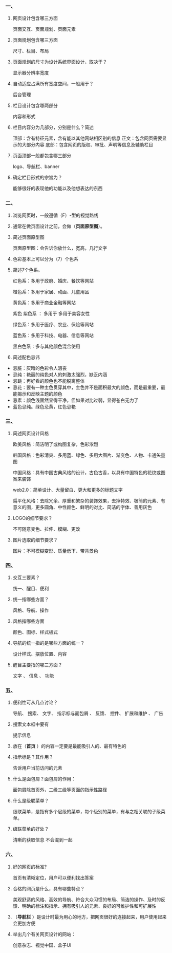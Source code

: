 ### 一、
1. 网页设计包含哪三方面

    页面交互、页面规划、页面元素
2. 页面规划包含哪三方面

    尺寸、栏目、布局
3. 页面规划的尺寸为设计系统界面设计，取决于？

    显示器分辨率宽度
4. 自动适应占满所有宽度空间，一般用于？

    后台管理
5. 栏目设计包含哪两部分

    内容和形式
6. 栏目内容分为几部分，分别是什么？简述

    顶部：含有特征元素，含有能以其他网站相区别的信息
    正文：包含网页需要显示的大部分内容
    底部：包含网页的版权、审批、声明等信息及辅助栏目
7. 页面顶部一般都包含哪三部分

    logo、导航栏、banner
8. 确定栏目形式的宗旨为？

    能够很好的表现他的功能以及他想表达的东西

### 二、
1. 浏览网页时，一般遵循（F）-型的视觉路线

2. 通常在做页面设计之前，会做（__页面原型图__）。
3. 简述页面原型图

    页面原型图：会告诉你放什么，宽高，几行文字
4. 色彩基本上可以分为（7）个色系

5. 简述7个色系。

    红色系：多用于政府、婚庆、餐饮等网站
    
    橙色系：多用于家居、动画、儿童用品
    
    黄色系：多用于商业金融等网站
    
    紫色 紫色系 ： 多用于 多用于美容女性 
    
    绿色系：多用于医疗、农业、保险等网站
    
    蓝色系：多用于科技、电器、信息等网站
    
    黑白色系：多与其他颜色混合使用

6. 简述配色忌讳

*   忌脏：灰暗的色彩令人沮丧
*   忌纯：艳丽的纯色对人的刺激太强烈，缺乏内涵
*   忌跳：再好看的颜色也不能脱离整体
*   忌花：要有一种主色贯穿其中，主色并不是面积最大的颜色，而是最重要，最能揭示和反映主题的颜色
*   忌素：颜色浅固然显得干净，但如果对比过弱，显得苍白无力了
*   蓝色忌纯。绿色忌黄，红色忌艳

### 三、
1. 简述网页设计风格

    欧美风格：简洁明了或构图复杂，色彩浓烈
    
    韩国风格：色彩清爽、多用蓝、绿色、多用大图片、渐变色、人物、卡通矢量图
       
    中国风格：具有中国古典风格的设计，古色古香，以具有中国特色的花纹或图案来装饰
       
    web2.0：简单设计、大量留白、更大和更多的标题文字
       
    扁平化风格：去除冗余、厚重和繁杂的装饰效果，去掉特效、极简的元素、有意义的图，更多圆角、中性颜色、鲜明的对比、简洁的字体、善用灰色

2. LOGO的细节要求？

    不可随意变色、拉伸、模糊、更改
3. 图片选取的细节要求？

    图片：不可模糊变形、质量低下、带背景色

### 四、
1. 交互三要素？

    统一、醒目、便利
2. 统一指哪些方面？

    风格、导航、操作
3. 风格指哪些方面

    颜色、图标、样式板式
4. 导航的统一指的是哪些方面的统一？

    设计样式、摆放位置、内容
5. 醒目主要指的哪三方面？

    文字 、 信息 、 功能 

### 五、
1. 便利性可从几点讨论？

    导航、 搜索、 文字、 指示标与面包屑 、 反馈、 控件、 扩展和维护 、 广告
2. 搜索文本框中要有

    提示信息
3. 放在（__首页__ ）的内容一定要是最能吸引人的、最有特色的

4. 指示标是？其作用？

    告诉用户当前访问的元素 

5. 什么是面包屑？面包屑的作用：

    面包屑除首页外，二级三级等页面的指示性路径
6. 什么是级联菜单？

    级联菜单，是指有多个层级的菜单，每个级别的菜单，有与之相关联的子级菜单。
7. 级联菜单的好处？

    清晰的获取信息 不会混到一起

### 六、
1. 好的网页的标准?

    首页有清晰定位，用户可以便利找出答案
2. 合格的网页是什么，具有哪些特点？

    美观舒适的风格、高效的导航、符合大众习惯的布局、简洁的操作、及时的反馈、明确的标注和指示、拥有吸引人的元素、良好的可维护性和可扩展性
3. （__导航栏__ ）是设计时最为用心的地方，把网页很好的连接起来，用户使用起来会更加方便

4. 举出几个有关网页设计的网站：

    创意杂志、视觉中国、盒子UI

